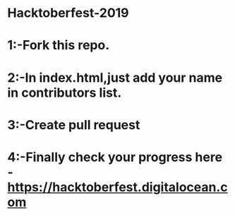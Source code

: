 # Hacktoberfest-2019
# 1:-Fork this repo.
# 2:-In index.html,just add your name in contributors list.
# 3:-Create pull request
# 4:-Finally check your progress here - https://hacktoberfest.digitalocean.com
